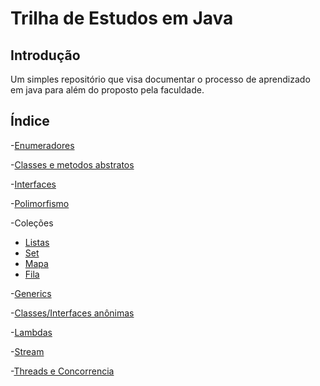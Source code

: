 # Trilha de Estudos em Java

## Introdução
Um simples repositório que visa documentar o processo de aprendizado em java para além do proposto pela faculdade.
## Índice
-[Enumeradores](Biblioteca/enumeradores.md)

-[Classes e metodos abstratos](OO/src/abstractClass/readme.md)

-[Interfaces](OO/src/interfaces/readme.md)

-[Polimorfismo](OO/src/polimorfismo/readme.md)

-Coleções
  - [Listas](DevJojoCurso/src/javacore/Ycolecoes/readme.md)
  - [Set](DevJojoCurso/src/javacore/Ycolecoes/reamdeSet.md)
  - [Mapa](DevJojoCurso/src/javacore/Ycolecoes/readmeMap.md)
  - [Fila](DevJojoCurso/src/javacore/Ycolecoes/readmeQueue.md)

-[Generics](DevJojoCurso/src/javacore/Zgenerics/readmeGenerics.md)

-[Classes/Interfaces anônimas](DevJojoCurso/src/javacore/ZZAclassesinternas/app/readmeAnonymous.md)

-[Lambdas](DevJojoCurso/src/javacore/ZZClambdas/app/readme.md)

-[Stream](DevJojoCurso/src/javacore/ZZstream/readmeStream.md)

-[Threads e Concorrencia](DevJojoCurso/src/javacore/ZZGconcorrencia/readme.md)
    
